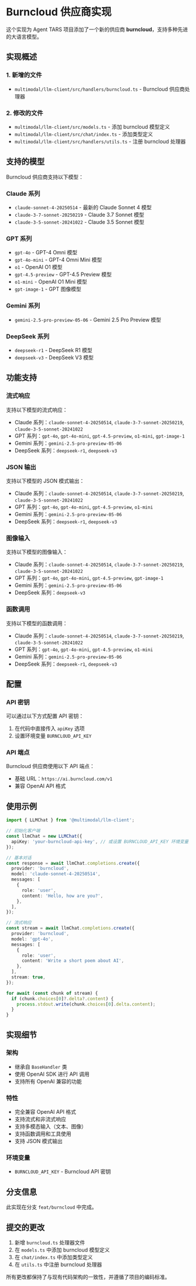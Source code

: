 # Burncloud 供应商实现

这个实现为 Agent TARS 项目添加了一个新的供应商 **burncloud**，支持多种先进的大语言模型。

## 实现概述

### 1. 新增的文件

- `multimodal/llm-client/src/handlers/burncloud.ts` - Burncloud 供应商处理器

### 2. 修改的文件

- `multimodal/llm-client/src/models.ts` - 添加 burncloud 模型定义
- `multimodal/llm-client/src/chat/index.ts` - 添加类型定义
- `multimodal/llm-client/src/handlers/utils.ts` - 注册 burncloud 处理器

## 支持的模型

Burncloud 供应商支持以下模型：

### Claude 系列
- `claude-sonnet-4-20250514` - 最新的 Claude Sonnet 4 模型
- `claude-3-7-sonnet-20250219` - Claude 3.7 Sonnet 模型
- `claude-3-5-sonnet-20241022` - Claude 3.5 Sonnet 模型

### GPT 系列
- `gpt-4o` - GPT-4 Omni 模型
- `gpt-4o-mini` - GPT-4 Omni Mini 模型
- `o1` - OpenAI O1 模型
- `gpt-4.5-preview` - GPT-4.5 Preview 模型
- `o1-mini` - OpenAI O1 Mini 模型
- `gpt-image-1` - GPT 图像模型

### Gemini 系列
- `gemini-2.5-pro-preview-05-06` - Gemini 2.5 Pro Preview 模型

### DeepSeek 系列
- `deepseek-r1` - DeepSeek R1 模型
- `deepseek-v3` - DeepSeek V3 模型

## 功能支持

### 流式响应
支持以下模型的流式响应：
- Claude 系列：`claude-sonnet-4-20250514`, `claude-3-7-sonnet-20250219`, `claude-3-5-sonnet-20241022`
- GPT 系列：`gpt-4o`, `gpt-4o-mini`, `gpt-4.5-preview`, `o1-mini`, `gpt-image-1`
- Gemini 系列：`gemini-2.5-pro-preview-05-06`
- DeepSeek 系列：`deepseek-r1`, `deepseek-v3`

### JSON 输出
支持以下模型的 JSON 模式输出：
- Claude 系列：`claude-sonnet-4-20250514`, `claude-3-7-sonnet-20250219`, `claude-3-5-sonnet-20241022`
- GPT 系列：`gpt-4o`, `gpt-4o-mini`, `gpt-4.5-preview`, `o1-mini`
- Gemini 系列：`gemini-2.5-pro-preview-05-06`
- DeepSeek 系列：`deepseek-r1`, `deepseek-v3`

### 图像输入
支持以下模型的图像输入：
- Claude 系列：`claude-sonnet-4-20250514`, `claude-3-7-sonnet-20250219`, `claude-3-5-sonnet-20241022`
- GPT 系列：`gpt-4o`, `gpt-4o-mini`, `gpt-4.5-preview`, `gpt-image-1`
- Gemini 系列：`gemini-2.5-pro-preview-05-06`
- DeepSeek 系列：`deepseek-v3`

### 函数调用
支持以下模型的函数调用：
- Claude 系列：`claude-sonnet-4-20250514`, `claude-3-7-sonnet-20250219`, `claude-3-5-sonnet-20241022`
- GPT 系列：`gpt-4o`, `gpt-4o-mini`, `gpt-4.5-preview`, `o1-mini`
- Gemini 系列：`gemini-2.5-pro-preview-05-06`
- DeepSeek 系列：`deepseek-r1`, `deepseek-v3`

## 配置

### API 密钥
可以通过以下方式配置 API 密钥：
1. 在代码中直接传入 `apiKey` 选项
2. 设置环境变量 `BURNCLOUD_API_KEY`

### API 端点
Burncloud 供应商使用以下 API 端点：
- 基础 URL：`https://ai.burncloud.com/v1`
- 兼容 OpenAI API 格式

## 使用示例

```typescript
import { LLMChat } from '@multimodal/llm-client';

// 初始化客户端
const llmChat = new LLMChat({
  apiKey: 'your-burncloud-api-key', // 或设置 BURNCLOUD_API_KEY 环境变量
});

// 基本对话
const response = await llmChat.completions.create({
  provider: 'burncloud',
  model: 'claude-sonnet-4-20250514',
  messages: [
    {
      role: 'user',
      content: 'Hello, how are you?',
    },
  ],
});

// 流式响应
const stream = await llmChat.completions.create({
  provider: 'burncloud',
  model: 'gpt-4o',
  messages: [
    {
      role: 'user',
      content: 'Write a short poem about AI',
    },
  ],
  stream: true,
});

for await (const chunk of stream) {
  if (chunk.choices[0]?.delta?.content) {
    process.stdout.write(chunk.choices[0].delta.content);
  }
}
```

## 实现细节

### 架构
- 继承自 `BaseHandler` 类
- 使用 OpenAI SDK 进行 API 调用
- 支持所有 OpenAI 兼容的功能

### 特性
- 完全兼容 OpenAI API 格式
- 支持流式和非流式响应
- 支持多模态输入（文本、图像）
- 支持函数调用和工具使用
- 支持 JSON 模式输出

### 环境变量
- `BURNCLOUD_API_KEY` - Burncloud API 密钥

## 分支信息

此实现在分支 `feat/burncloud` 中完成。

## 提交的更改

1. 新增 `burncloud.ts` 处理器文件
2. 在 `models.ts` 中添加 burncloud 模型定义
3. 在 `chat/index.ts` 中添加类型定义
4. 在 `utils.ts` 中注册 burncloud 处理器

所有更改都保持了与现有代码架构的一致性，并遵循了项目的编码标准。